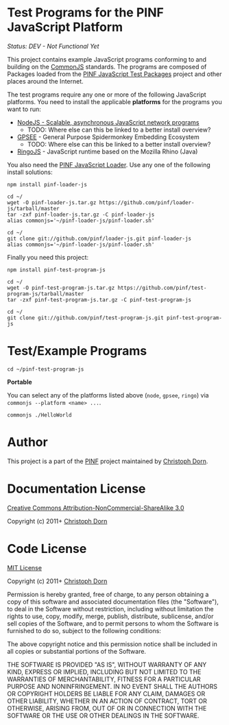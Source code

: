 Test Programs for the PINF JavaScript Platform
==============================================

*Status: DEV - Not Functional Yet*

This project contains example JavaScript programs conforming to and building
on the [CommonJS](http://commonjs.org/) standards. The programs are composed
of Packages loaded from the 
[PINF JavaScript Test Packages](https://github.com/pinf/test-package-js) 
project and other places around the Internet.

The test programs require any one or more of the following JavaScript platforms.
You need to install the applicable **platforms** for the programs you want to run:

  * [NodeJS - Scalable, asynchronous JavaScript network programs](http://nodejs.org/)
    * TODO: Where else can this be linked to a better install overview?
  * [GPSEE](http://code.google.com/p/gpsee/wiki/Building) - General Purpose Spidermonkey Embedding Ecosystem
    * TODO: Where else can this be linked to a better install overview?
  * [RingoJS](http://ringojs.org/downloads) - JavaScript runtime based on the Mozilla Rhino (Java)

You also need the [PINF JavaScript Loader](https://github.com/pinf/loader-js). Use
any one of the following install solutions:

    npm install pinf-loader-js
    
    cd ~/
    wget -O pinf-loader-js.tar.gz https://github.com/pinf/loader-js/tarball/master
    tar -zxf pinf-loader-js.tar.gz -C pinf-loader-js
    alias commonjs='~/pinf-loader-js/pinf-loader.sh'
    
    cd ~/
    git clone git://github.com/pinf/loader-js.git pinf-loader-js
    alias commonjs='~/pinf-loader-js/pinf-loader.sh'

Finally you need this project:

    npm install pinf-test-program-js
    
    cd ~/
    wget -O pinf-test-program-js.tar.gz https://github.com/pinf/test-program-js/tarball/master
    tar -zxf pinf-test-program-js.tar.gz -C pinf-test-program-js
    
    cd ~/
    git clone git://github.com/pinf/test-program-js.git pinf-test-program-js


Test/Example Programs
=====================

    cd ~/pinf-test-program-js

**Portable**

You can select any of the platforms listed above (`node`, `gpsee`, `ringo`) 
via `commonjs --platform <name> ...`.

    commonjs ./HelloWorld


Author
======

This project is a part of the [PINF](http://www.christophdorn.com/Research/#PINF) project maintained by
[Christoph Dorn](http://www.christophdorn.com/).


Documentation License
=====================

[Creative Commons Attribution-NonCommercial-ShareAlike 3.0](http://creativecommons.org/licenses/by-nc-sa/3.0/)

Copyright (c) 2011+ [Christoph Dorn](http://www.christophdorn.com/)


Code License
============

[MIT License](http://www.opensource.org/licenses/mit-license.php)

Copyright (c) 2011+ [Christoph Dorn](http://www.christophdorn.com/)

Permission is hereby granted, free of charge, to any person obtaining a copy
of this software and associated documentation files (the "Software"), to deal
in the Software without restriction, including without limitation the rights
to use, copy, modify, merge, publish, distribute, sublicense, and/or sell
copies of the Software, and to permit persons to whom the Software is
furnished to do so, subject to the following conditions:

The above copyright notice and this permission notice shall be included in
all copies or substantial portions of the Software.

THE SOFTWARE IS PROVIDED "AS IS", WITHOUT WARRANTY OF ANY KIND, EXPRESS OR
IMPLIED, INCLUDING BUT NOT LIMITED TO THE WARRANTIES OF MERCHANTABILITY,
FITNESS FOR A PARTICULAR PURPOSE AND NONINFRINGEMENT. IN NO EVENT SHALL THE
AUTHORS OR COPYRIGHT HOLDERS BE LIABLE FOR ANY CLAIM, DAMAGES OR OTHER
LIABILITY, WHETHER IN AN ACTION OF CONTRACT, TORT OR OTHERWISE, ARISING FROM,
OUT OF OR IN CONNECTION WITH THE SOFTWARE OR THE USE OR OTHER DEALINGS IN
THE SOFTWARE.
